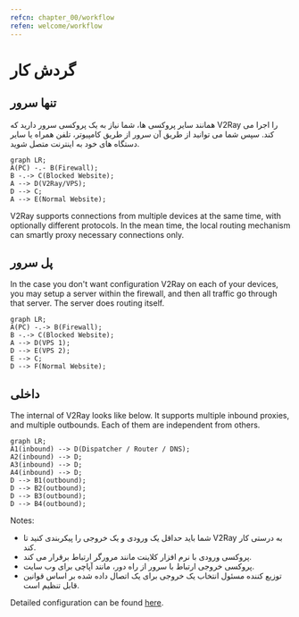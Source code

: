 ```yaml
---
refcn: chapter_00/workflow
refen: welcome/workflow
---
```


# گردش کار

## تنها سرور

همانند سایر پروکسی ها، شما نیاز به یک پروکسی سرور دارید که V2Ray را اجرا می کند. سپس شما می توانید از طریق آن سرور از طریق کامپیوتر، تلفن همراه یا سایر دستگاه های خود به اینترنت متصل شوید.

```mermaid
graph LR;
A(PC) -.- B(Firewall);
B -.-> C(Blocked Website);
A --> D(V2Ray/VPS);
D --> C;
A --> E(Normal Website);
```

V2Ray supports connections from multiple devices at the same time, with optionally different protocols. In the mean time, the local routing mechanism can smartly proxy necessary connections only.

## پل سرور

In the case you don't want configuration V2Ray on each of your devices, you may setup a server within the firewall, and then all traffic go through that server. The server does routing itself.

```mermaid
graph LR;
A(PC) -.-> B(Firewall);
B -.-> C(Blocked Website);
A --> D(VPS 1);
D --> E(VPS 2);
E --> C;
D --> F(Normal Website);
```

## داخلی

The internal of V2Ray looks like below. It supports multiple inbound proxies, and multiple outbounds. Each of them are independent from others.

```mermaid
graph LR;
A1(inbound) --> D(Dispatcher / Router / DNS);
A2(inbound) --> D;
A3(inbound) --> D;
A4(inbound) --> D;
D --> B1(outbound);
D --> B2(outbound);
D --> B3(outbound);
D --> B4(outbound);
```

Notes:

* شما باید حداقل یک ورودی و یک خروجی را پیکربندی کنید تا V2Ray به درستی کار کند.
* پروکسی ورودی با نرم افزار کلاینت مانند مرورگر ارتباط برقرار می کند.
* پروکسی خروجی ارتباط با سرور از راه دور، مانند آپاچی برای وب سایت.
* توزیع کننده مسئول انتخاب یک خروجی برای یک اتصال داده شده بر اساس قوانین قابل تنظیم است.

Detailed configuration can be found [here](../configuration/overview.md).